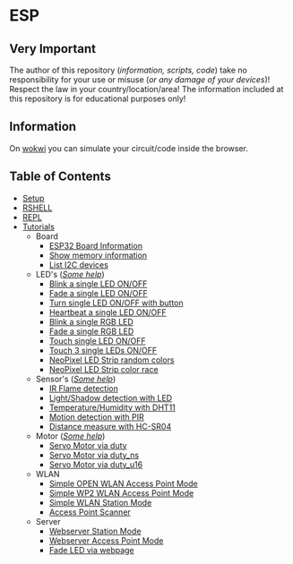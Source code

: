 # ESP

## Very Important

The author of this repository (_information, scripts, code_) take no responsibility for your use or misuse (_or any damage of your devices_)! Respect the law in your country/location/area! The information included at this repository is for educational purposes only!

## Information

On [wokwi](https://wokwi.com) you can simulate your circuit/code inside the browser.

## Table of Contents

- [Setup](./Setup/README.md)
- [RSHELL](./RSHELL/README.md)
- [REPL](./REPL/README.md)
- [Tutorials](./Tutorials/README.md)
  - Board
    - [ESP32 Board Information](./Tutorials/BOARD/esp32_info.py) 
    - [Show memory information](./Tutorials/BOARD/memory.py)
    - [List I2C devices](./Tutorials/BOARD/i2c_scan.py)
  - LED's (_[Some help](./Tutorials/LED/help.md)_)
    - [Blink a single LED ON/OFF](./Tutorials/LED/one_single_led_blink.py)
    - [Fade a single LED ON/OFF](./Tutorials/LED/one_single_led_fade.py)
    - [Turn single LED ON/OFF with button](./Tutorials/LED/one_single_led_btn.py)
    - [Heartbeat a single LED ON/OFF](./Tutorials/LED/one_single_led_heartbeat.py)
    - [Blink a single RGB LED](./Tutorials/LED/one_rgb_led_blink.py)
    - [Fade a single RGB LED](./Tutorials/LED/one_rgb_led_fade.py)
    - [Touch single LED ON/OFF](./Tutorials/LED/one_single_led_touch.py)
    - [Touch 3 single LEDs ON/OFF](./Tutorials/LED/three_single_led_touch.py)
    - [NeoPixel LED Strip random colors](./Tutorials/LED/neopixel_sidelight_strip_simple.py)
    - [NeoPixel LED Strip color race](./Tutorials/LED/neopixel_sidelight_strip_race.py)
  - Sensor's (_[Some help](./Tutorials/SENSORS/help.md)_)
    - [IR Flame detection](./Tutorials/SENSORS/ir_flame_detection.py)
    - [Light/Shadow detection with LED](./Tutorials/SENSORS/shadow_detection.py)
    - [Temperature/Humidity with DHT11](./Tutorials/SENSORS/dht11.py)
    - [Motion detection with PIR](./Tutorials/SENSORS/pir.py)
    - [Distance measure with HC-SR04](./Tutorials/SENSORS/hcsr04.py)
  - Motor (_[Some help](./Tutorials/MOTOR/help.md)_)
    - [Servo Motor via duty](./Tutorials/MOTOR/servo_duty.py)
    - [Servo Motor via duty_ns](./Tutorials/MOTOR/servo_duty_ns.py)
    - [Servo Motor via duty_u16](./Tutorials/MOTOR/servo_duty_u16.py)
  - WLAN
    - [Simple OPEN WLAN Access Point Mode](./Tutorials/WiFi/wlan_access_point_mode_open.py)
    - [Simple WP2 WLAN Access Point Mode](./Tutorials/WiFi/wlan_access_point_mode_wp2.py)
    - [Simple WLAN Station Mode](./Tutorials/WiFi/wlan_station_mode.py)
    - [Access Point Scanner](./Tutorials/WiFi/access_point_scan.py)
  - Server
    - [Webserver Station Mode](./Tutorials/SERVER/webserver_station_mode.py)
    - [Webserver Access Point Mode](./Tutorials/SERVER/ap_time_info.py)
    - [Fade LED via webpage](./Tutorials/SERVER/fade_led_on_off.py)

